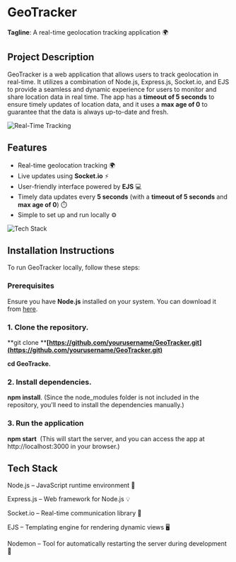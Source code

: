 # GeoTracker

**Tagline**: A real-time geolocation tracking application 🌍

## Project Description

GeoTracker is a web application that allows users to track geolocation in real-time. It utilizes a combination of Node.js, Express.js, Socket.io, and EJS to provide a seamless and dynamic experience for users to monitor and share location data in real time. The app has a **timeout of 5 seconds** to ensure timely updates of location data, and it uses a **max age of 0** to guarantee that the data is always up-to-date and fresh.

![Real-Time Tracking](https://media.giphy.com/media/3p2aaslBBYGqEuHzeR/giphy.gif?cid=ecf05e47dzgiu3qak6aqabbipl1tq7uqlcdfrexcieaw0gwe&ep=v1_gifs_search&rid=giphy.gif&ct=g)


## Features

- Real-time geolocation tracking 🌍
- Live updates using **Socket.io** ⚡
- User-friendly interface powered by **EJS** 💻
- Timely data updates every **5 seconds** (with a **timeout of 5 seconds** and **max age of 0**) ⏱️
- Simple to set up and run locally ⚙️

![Tech Stack](https://media.giphy.com/media/HzMfJIkTZgx8s/giphy.gif?cid=ecf05e472pxygdvky3erhkdq7wltbz0awunjbso94c32xpwd&ep=v1_gifs_search&rid=giphy.gif&ct=g)


## Installation Instructions

To run GeoTracker locally, follow these steps:

### Prerequisites

Ensure you have **Node.js** installed on your system. You can download it from [here](https://nodejs.org/).

### 1. Clone the repository.

\*\*git clone \*\***[https://github.com/yourusername/GeoTracker.git](https://github.com/yourusername/GeoTracker.git)**

**cd GeoTracke.**

### 2. Install dependencies.

**npm install**. (Since the node\_modules folder is not included in the repository, you'll need to install the dependencies manually.)

### 3. Run the application

**npm start**  (This will start the server, and you can access the app at http\://localhost:3000 in your browser.)



## Tech Stack

Node.js – JavaScript runtime environment 🚀

Express.js – Web framework for Node.js 💡

Socket.io – Real-time communication library 🔄

EJS – Templating engine for rendering dynamic views 🖥️

Nodemon – Tool for automatically restarting the server during development 🔄
